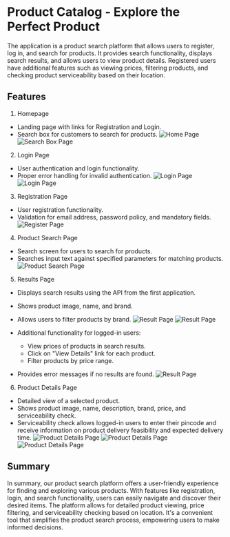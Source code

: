 # Product Catalog - Explore the Perfect Product

The application is a product search platform that allows users to register, log in, and search for products. It provides search functionality, displays search results, and allows users to view product details. Registered users have additional features such as viewing prices, filtering products, and checking product serviceability based on their location.

## Features
1. Homepage
- Landing page with links for Registration and Login.
- Search box for customers to search for products.
![Home Page](./screenshots/Screenshot%202023-06-13%20100704.png)
![Search Box Page](./screenshots/Screenshot%202023-06-13%20101308.png)

2. Login Page
- User authentication and login functionality.
- Proper error handling for invalid authentication.
![Login Page](./screenshots/Screenshot%202023-06-13%20101511.png)
![Login Page](./screenshots/Screenshot%202023-06-13%20104856.png)

3. Registration Page
- User registration functionality.
- Validation for email address, password policy, and mandatory fields.
![Register Page](./screenshots/Screenshot%202023-06-13%20101533.png)

4. Product Search Page
- Search screen for users to search for products.
- Searches input text against specified parameters for matching products.
![Product Search Page](./screenshots/Screenshot%202023-06-13%20101426.png)

5. Results Page
- Displays search results using the API from the first application.
- Shows product image, name, and brand.
- Allows users to filter products by brand.
![Result Page](./screenshots/Screenshot%202023-06-13%20101135.png)
![Result Page](./screenshots/Screenshot%202023-06-13%20101232.png)

- Additional functionality for logged-in users:
    - View prices of products in search results.
    - Click on "View Details" link for each product.
    - Filter products by price range.
- Provides error messages if no results are found.
![Result Page](./screenshots/Screenshot%202023-06-13%20101557.png)

6. Product Details Page
- Detailed view of a selected product.
- Shows product image, name, description, brand, price, and serviceability check.
- Serviceability check allows logged-in users to enter their pincode and receive information on product delivery feasibility and expected delivery time.
![Product Details Page](./screenshots/Screenshot%202023-06-13%20101619.png)
![Product Details Page](./screenshots/Screenshot%202023-06-13%20101640.png)
![Product Details Page](./screenshots/Screenshot%202023-06-13%20101701.png)

## Summary
In summary, our product search platform offers a user-friendly experience for finding and exploring various products. With features like registration, login, and search functionality, users can easily navigate and discover their desired items. The platform allows for detailed product viewing, price filtering, and serviceability checking based on location. It's a convenient tool that simplifies the product search process, empowering users to make informed decisions.
